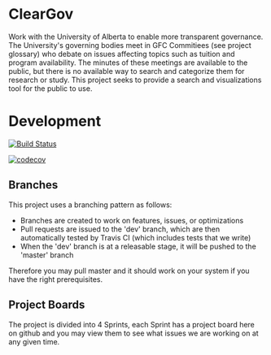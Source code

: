 # ClearGov
Work with the University of Alberta to enable more transparent governance. The University's governing bodies meet in GFC Commitiees (see project glossary) who debate on issues affecting topics such as tuition and program availability. The minutes of these meetings are available to the public, but there is no available way to search and categorize them for research or study. This project seeks to provide a search and visualizations tool for the public to use.

# Development
[![Build Status](https://travis-ci.org/TransparentGovernanceUofA/TransparentGov.svg?branch=dev)](https://travis-ci.org/TransparentGovernanceUofA/TransparentGov)

[![codecov](https://codecov.io/gh/TransparentGovernanceUofA/TransparentGov/branch/django_dev/graph/badge.svg)](https://codecov.io/gh/TransparentGovernanceUofA/TransparentGov)

## Branches
This project uses a branching pattern as follows:
* Branches are created to work on features, issues, or optimizations
* Pull requests are issued to the 'dev' branch, which are then automatically tested by Travis CI (which includes tests that we write)
* When the 'dev' branch is at a releasable stage, it will be pushed to the 'master' branch

Therefore you may pull master and it should work on your system if you have the right prerequisites.

## Project Boards
The project is divided into 4 Sprints, each Sprint has a project board here on github and you may view them to see what issues we are working on at any given time.
